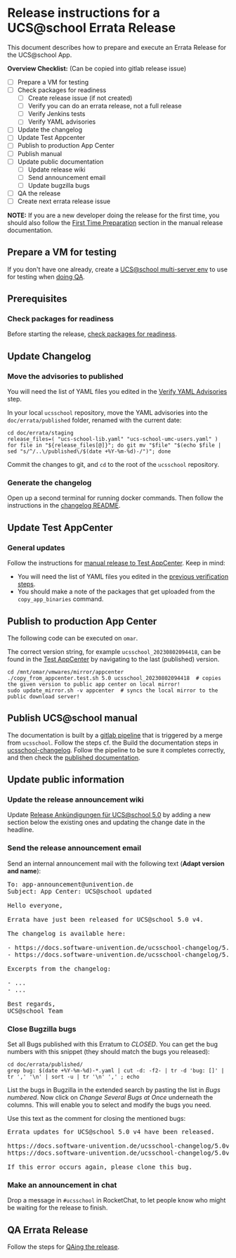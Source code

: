 # Release instructions for a UCS@school Errata Release

<!--
SPDX-FileCopyrightText: 2020-2023 Univention GmbH

SPDX-License-Identifier: AGPL-3.0-only
-->

This document describes how to prepare and execute an Errata Release for the UCS@school App.

**Overview Checklist:** (Can be copied into gitlab release issue)

- [ ] Prepare a VM for testing
- [ ] Check packages for readiness
  - [ ] Create release issue (if not created)
  - [ ] Verify you can do an errata release, not a full release
  - [ ] Verify Jenkins tests
  - [ ] Verify YAML advisories
- [ ] Update the changelog
- [ ] Update Test Appcenter
- [ ] Publish to production App Center
- [ ] Publish manual
- [ ] Update public documentation
  - [ ] Update release wiki
  - [ ] Send announcement email
  - [ ] Update bugzilla bugs
- [ ] QA the release
- [ ] Create next errata release issue

**NOTE:** If you are a new developer doing the release for the first time,
you should also follow the [First Time Preparation](README_manual_release.md#first-time-preparations)
section in the manual release documentation.

## Prepare a VM for testing

If you don't have one already, create a [UCS@school multi-server env](https://jenkins2022.knut.univention.de/view/UCS@school/job/UCSschool-5.0/view/Environments/job/SchoolMultiserverEnvironment/) to use for testing when [doing QA](README_qa_for_release.md).

## Prerequisites

### Check packages for readiness

Before starting the release, [check packages for readiness](README_check_release_packages.md).

## Update Changelog

### Move the advisories to published

You will need the list of YAML files you edited in the [Verify YAML Advisories](README_check_release_packages.md#verify-yaml-advisories) step.

In your local `ucsschool` repository, move the YAML advisories into the `doc/errata/published` folder, renamed with the current date:

```shell
cd doc/errata/staging
release_files=( "ucs-school-lib.yaml" "ucs-school-umc-users.yaml" )
for file in "${release_files[@]}"; do git mv "$file" "$(echo $file | sed "s/^/..\/published\/$(date +%Y-%m-%d)-/")"; done
```

Commit the changes to git, and `cd` to the root of the `ucsschool` repository.

### Generate the changelog

Open up a second terminal for running docker commands.
Then follow the instructions in the [changelog README](../ucsschool-changelog/README.md).

## Update Test AppCenter

### General updates

Follow the instructions for [manual release to Test AppCenter](README_manual_release.md#push-changes-to-test-appcenter).
Keep in mind:

* You will need the list of YAML files you edited in the [previous verification steps](README_check_release_packages.md#verify-yaml-advisories).
* You should make a note of the packages that get uploaded from the `copy_app_binaries` command.

## Publish to production App Center

The following code can be executed on `omar`.

The correct version string, for example `ucsschool_20230802094418`, can be found in the [Test AppCenter](https://appcenter-test.software-univention.de/meta-inf/5.0/ucsschool/) by navigating to the last (published) version.

```shell
cd /mnt/omar/vmwares/mirror/appcenter
./copy_from_appcenter.test.sh 5.0 ucsschool_20230802094418  # copies the given version to public app center on local mirror!
sudo update_mirror.sh -v appcenter  # syncs the local mirror to the public download server!
```

## Publish UCS@school manual

The documentation is built by a [gitlab pipeline](https://git.knut.univention.de/univention/docs.univention.de/-/pipelines)
that is triggered by a merge from `ucsschool`.
Follow the steps cf. the Build the documentation steps in [ucsschool-changelog](../ucsschool-changelog/README.md).
Follow the pipeline to be sure it completes correctly, and then check the
[published documentation](http://univention-repository.knut.univention.de/download/docs/).

## Update public information

### Update the release announcement wiki

Update [Release Ankündigungen für UCS@school 5.0](https://help.univention.com/t/release-ankundigungen-fur-ucs-school-5-0-stand-17-11-2022/20184)
by adding a new section below the existing ones and updating the change date in
the headline.

### Send the release announcement email

Send an internal announcement mail with the following text (**Adapt version and name**):

<pre>
To: app-announcement@univention.de
Subject: App Center: UCS@school updated

Hello everyone,

Errata have just been released for UCS@school 5.0 v4.

The changelog is available here:

- https://docs.software-univention.de/ucsschool-changelog/5.0v4/en/changelog.html
- https://docs.software-univention.de/ucsschool-changelog/5.0v4/de/changelog.html

Excerpts from the changelog:

- ...
- ...

Best regards,
UCS@school Team
</pre>

### Close Bugzilla bugs

Set all Bugs published with this Erratum to *CLOSED*.
You can get the bug numbers with this snippet (they should match the bugs you released):
```shell
cd doc/errata/published/
grep bug: $(date +%Y-%m-%d)-*.yaml | cut -d: -f2- | tr -d 'bug: []' | tr ',' '\n' | sort -u | tr '\n' ',' ; echo
```

List the bugs in Bugzilla in the extended search by pasting the list in *Bugs numbered*.
Now click on *Change Several Bugs at Once* underneath the columns.
This will enable you to select and modify the bugs you need.

Use this text as the comment for closing the mentioned bugs:
<pre>
Errata updates for UCS@school 5.0 v4 have been released.

https://docs.software-univention.de/ucsschool-changelog/5.0v4/en/changelog.html
https://docs.software-univention.de/ucsschool-changelog/5.0v4/de/changelog.html

If this error occurs again, please clone this bug.
</pre>

### Make an announcement in chat

Drop a message in `#ucsschool` in RocketChat, to let people know who might be
waiting for the release to finish.

## QA Errata Release

Follow the steps for [QAing the release](README_qa_for_release.md).
